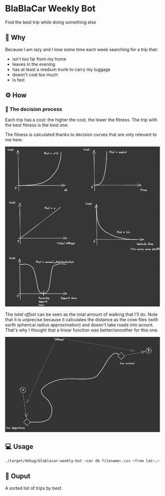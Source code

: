 # BlaBlaCar Weekly Bot

Find the best trip while doing something else

## 🤨 Why

Because I am lazy and I lose some time each week searching for a trip that:

- isn't too far from my home
- leaves in the evening
- has at least a medium trunk to carry my luggage
- doesn't cost too much
- is fast

## ⚙️ How

### 🧠 The decision process

Each trip has a cost: the higher the cost, the lower the fitness. The trip with the best fitness is the best one.

The fitness is calculated thanks to decision curves that are only relevant to me here.

![decision curves](./doc/cost_functions.png)

The _total offset_ can be seen as the total amount of walking that I'll do.
Note that it is unprecise because it calculates the distance as the crow flies (with earth spherical radius approximation) and doesn't take roads into acount. That's why I thought that a linear function was better/smoother for this one.

![travel offset definition](./doc/travel_offset_definition.png)

## 💻 Usage

```bash
./target/debug/blablacar-weekly-bot <car db filename>.csv <from lat>,<from long> <to lat>,<to long> YYYY-mm-ddTHH:MM:SS <api key>
```

## 📢 Ouput

A sorted list of trips by best.
